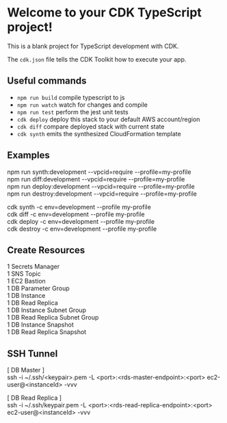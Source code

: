 # Welcome to your CDK TypeScript project!

This is a blank project for TypeScript development with CDK.

The `cdk.json` file tells the CDK Toolkit how to execute your app.

## Useful commands

 * `npm run build`   compile typescript to js
 * `npm run watch`   watch for changes and compile
 * `npm run test`    perform the jest unit tests
 * `cdk deploy`      deploy this stack to your default AWS account/region
 * `cdk diff`        compare deployed stack with current state
 * `cdk synth`       emits the synthesized CloudFormation template

## Examples
npm run synth:development --vpcid=require --profile=my-profile <br />
npm run diff:development --vpcid=require --profile=my-profile <br />
npm run deploy:development --vpcid=require --profile=my-profile <br />
npm run destroy:development --vpcid=require --profile=my-profile <br />

cdk synth -c env=development --profile my-profile <br />
cdk diff -c env=development --profile my-profile <br />
cdk deploy -c env=development --profile my-profile <br />
cdk destroy -c env=development --profile my-profile <br />

## Create Resources
1 Secrets Manager <br />
1 SNS Topic <br />
1 EC2 Bastion <br />
1 DB Parameter Group <br />
1 DB Instance <br />
1 DB Read Replica <br />
1 DB Instance Subnet Group <br />
1 DB Read Replica Subnet Group <br />
1 DB Instance Snapshot <br />
1 DB Read Replica Snapshot <br />

## SSH Tunnel

[ DB Master ] <br />
ssh -i ~/.ssh/\<keypair\>.pem -L \<port\>:\<rds-master-endpoint\>:\<port\> ec2-user@\<instanceId\> -vvv <br />

[ DB Read Replica ] <br />
ssh -i ~/.ssh/keypair.pem -L \<port\>:\<rds-read-replica-endpoint\>:\<port\> ec2-user@\<instanceId\> -vvv <br />